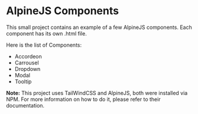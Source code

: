 # AlpineJS Components

This small project contains an example of a few AlpineJS components.
Each component has its own .html file.

Here is the list of Components:

- Accordeon
- Carrousel
- Dropdown
- Modal
- Tooltip

**Note:**
This project uses TailWindCSS and AlpineJS, both were installed via NPM.
For more information on how to do it, please refer to their documentation.
